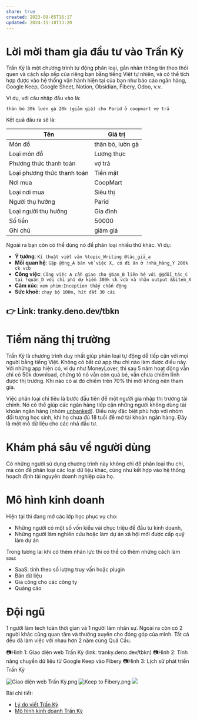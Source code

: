 ```yaml
---
share: true
created: 2023-09-05T16:17
updated: 2024-11-18T13:20
---
```

# Lời mời tham gia đầu tư vào Trấn Kỳ
Trấn Kỳ là một chương trình tự động phân loại, gắn nhãn thông tin theo thói quen và cách sắp xếp của riêng bạn bằng tiếng Việt tự nhiên, và có thể tích hợp được vào hệ thống vận hành hiện tại của bạn như báo cáo ngân hàng, Google Keep, Google Sheet, Notion, Obsidian, Fibery, Odoo, v.v.

Ví dụ, với câu nhập đầu vào là:

```
thăn bò 30k lườn gà 20k (giảm giá) cho Parid ở coopmart vợ trả
```

Kết quả đầu ra sẽ là:

| Tên                         | Giá trị          |
| --------------------------- | ---------------- |
| Món đồ                      | thăn bò, lườn gà |
| Loại món đồ                 | Lương thực       |
| Phương thức thanh toán      | vợ trả           |
| Loại phương thức thanh toán | Tiền mặt         |
| Nơi mua                     | CoopMart         |
| Loại nơi mua                | Siêu thị         |
| Người thụ hưởng             | Parid            |
| Loại người thụ hưởng        | Gia đình         |
| Số tiền                     | 50000            |
| Ghi chú                     | giảm giá         |

Ngoài ra bạn còn có thể dùng nó để phân loại nhiều thứ khác. Ví dụ:
- **Ý tưởng**: `Kĩ thuật viết văn %topic_Writing @tác_giả_a`
- **Mối quan hệ**: `Gặp @ông_A bàn về việc X, có đi ăn ở !nhà_hàng_Y 200k ck vcb`
- **Công việc**: `Công việc A cần giao cho @bạn_B liên hệ với @@đối_tác_C tại !quán_D với chi phí dự kiến 300k ck vcb và nhận output &&item_X`
- **Cảm xúc**: `xem phim:Inception thấy chấn động`
- **Sức khoẻ:** `chạy bộ 100m, hít đất 30 cái`

## 👉 Link: tranky.deno.dev/tbkn
# Tiềm năng thị trường
Trấn Kỳ là chương trình duy nhất giúp phân loại tự động dễ tiếp cận với mọi người bằng tiếng Việt. Không có bất cứ app thu chi nào làm được điều này. Với những app hiện có, ví dụ như MoneyLover, thì sau 5 năm hoạt động vẫn chỉ có 50k download, chứng tỏ nó vẫn còn quá bé, vẫn chưa chiếm lĩnh được thị trường. Khi nào có ai đó chiếm trên 70% thì mới không nên tham gia. 

Việc phân loại chi tiêu là bước đầu tiên để một người gia nhập thị trường tài chính. Nó có thể giúp các ngân hàng tiếp cận những người không dùng tài khoản ngân hàng (nhóm [unbanked](https://www.investopedia.com/terms/u/unbanked.asp)). Điều này đặc biệt phù hợp với nhóm đối tượng học sinh, khi họ chưa đủ 18 tuổi để mở tài khoản ngân hàng. Đây là một mỏ dữ liệu cho các nhà đầu tư.

# Khám phá sâu về người dùng
Có những người sử dụng chương trình này không chỉ để phân loại thu chi, mà còn để phân loại các loại dữ liệu khác, cũng như kết hợp vào hệ thống hoạch định tài nguyên doanh nghiệp của họ.

# Mô hình kinh doanh
Hiện tại thì đang mở các lớp học phục vụ cho:
- Những người có một số vốn kiểu vài chục triệu để đầu tư kinh doanh, 
- Những người làm nghiên cứu hoặc làm dự án xã hội mới được cấp quỹ làm dự án

Trong tương lai khi có thêm nhân lực thì có thể có thêm những cách làm sau:
- SaaS: tính theo số lượng truy vấn hoặc plugin
- Bán dữ liệu
- Gia công cho các công ty
- Quảng cáo

# Đội ngũ
1 người làm tech toàn thời gian và 1 người làm nhân sự. Ngoài ra còn có 2 người khác cũng quan tâm và thường xuyên cho đóng góp của mình. Tất cả đều đã làm việc với nhau hơn 2 năm cùng Quả Cầu.

📷Hình 1: Giao diện web Trấn Kỳ (link: tranky.deno.dev/tbkn) 
📷Hình 2: Tính năng chuyển dữ liệu từ Google Keep vào Fibery
📷Hình 3: Lịch sử phát triển Trấn Kỳ

![Giao diện web Trấn Kỳ.png](Giao%20di%E1%BB%87n%20web%20Tr%E1%BA%A5n%20K%E1%BB%B3.png)
![Keep to Fibery.png](%CE%9E%20Thi%E1%BA%BFt%20l%E1%BA%ADp/%E1%BA%A2nh/Tr%E1%BA%A5n%20K%E1%BB%B3/Keep%20to%20Fibery.png)
![](https://i.imgur.com/gQIGF2J.png)


Bài chi tiết: 
- [Lý do viết Trấn Kỳ](../../9%20Blog/L%C3%BD%20do%20vi%E1%BA%BFt%20Tr%E1%BA%A5n%20K%E1%BB%B3.md)
- [Mô hình kinh doanh Trấn Kỳ](../../9%20Blog/M%C3%B4%20h%C3%ACnh%20kinh%20doanh%20Tr%E1%BA%A5n%20K%E1%BB%B3.md)
